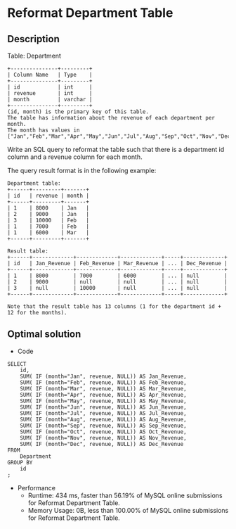 # Reformat Department Table

## Description
Table: Department
```
+---------------+---------+
| Column Name   | Type    |
+---------------+---------+
| id            | int     |
| revenue       | int     |
| month         | varchar |
+---------------+---------+
(id, month) is the primary key of this table.
The table has information about the revenue of each department per month.
The month has values in ["Jan","Feb","Mar","Apr","May","Jun","Jul","Aug","Sep","Oct","Nov","Dec"].
```

Write an SQL query to reformat the table such that there is a department id column and a revenue column for each month.

The query result format is in the following example:
```
Department table:
+------+---------+-------+
| id   | revenue | month |
+------+---------+-------+
| 1    | 8000    | Jan   |
| 2    | 9000    | Jan   |
| 3    | 10000   | Feb   |
| 1    | 7000    | Feb   |
| 1    | 6000    | Mar   |
+------+---------+-------+

Result table:
+------+-------------+-------------+-------------+-----+-------------+
| id   | Jan_Revenue | Feb_Revenue | Mar_Revenue | ... | Dec_Revenue |
+------+-------------+-------------+-------------+-----+-------------+
| 1    | 8000        | 7000        | 6000        | ... | null        |
| 2    | 9000        | null        | null        | ... | null        |
| 3    | null        | 10000       | null        | ... | null        |
+------+-------------+-------------+-------------+-----+-------------+

Note that the result table has 13 columns (1 for the department id + 12 for the months).
```

## Optimal solution
- Code
```
SELECT
    id,
    SUM( IF (month="Jan", revenue, NULL)) AS Jan_Revenue,
    SUM( IF (month="Feb", revenue, NULL)) AS Feb_Revenue,
    SUM( IF (month="Mar", revenue, NULL)) AS Mar_Revenue,
    SUM( IF (month="Apr", revenue, NULL)) AS Apr_Revenue,
    SUM( IF (month="May", revenue, NULL)) AS May_Revenue,
    SUM( IF (month="Jun", revenue, NULL)) AS Jun_Revenue,
    SUM( IF (month="Jul", revenue, NULL)) AS Jul_Revenue,
    SUM( IF (month="Aug", revenue, NULL)) AS Aug_Revenue,
    SUM( IF (month="Sep", revenue, NULL)) AS Sep_Revenue,
    SUM( IF (month="Oct", revenue, NULL)) AS Oct_Revenue,
    SUM( IF (month="Nov", revenue, NULL)) AS Nov_Revenue,
    SUM( IF (month="Dec", revenue, NULL)) AS Dec_Revenue
FROM
    Department
GROUP BY
    id
;
```
- Performance
  - Runtime: 434 ms, faster than 56.19% of MySQL online submissions for Reformat Department Table.
  - Memory Usage: 0B, less than 100.00% of MySQL online submissions for Reformat Department Table.

